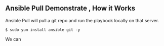 ## Ansible Pull Demonstrate , How it Works 

Ansible Pull will pull a git repo and run the playbook locally on that server.

```
$ sudo yum install ansible git -y 
```

We can 